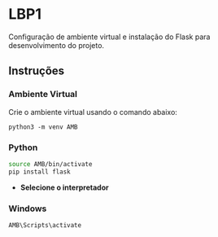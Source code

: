 # LBP1

Configuração de ambiente virtual e instalação do Flask para desenvolvimento do projeto.

## Instruções

### Ambiente Virtual

Crie o ambiente virtual usando o comando abaixo:
```
python3 -m venv AMB
```
### Python

```bash
source AMB/bin/activate
pip install flask
```
- **Selecione o interpretador**

### Windows
```
AMB\Scripts\activate
```

